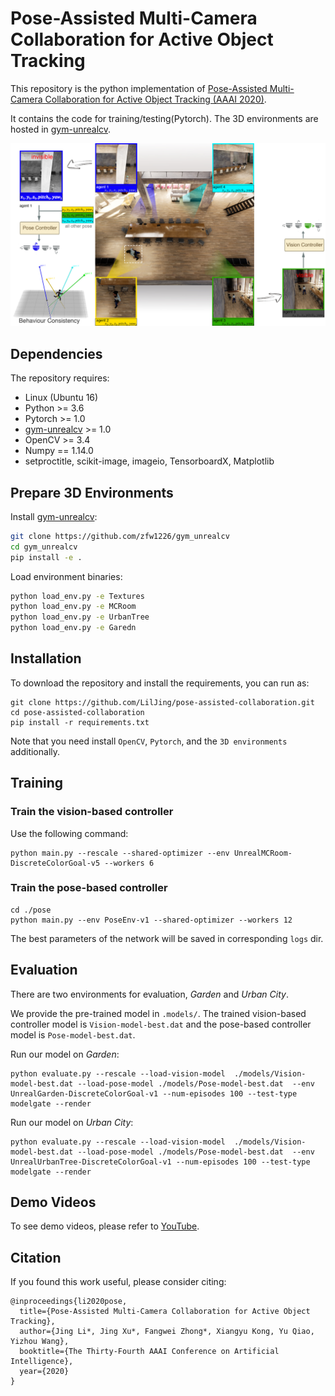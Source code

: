 # Pose-Assisted Multi-Camera Collaboration for Active Object Tracking
This repository is the python implementation of [Pose-Assisted Multi-Camera Collaboration for Active Object Tracking (AAAI 2020)](https://arxiv.org/abs/2001.05161).

It contains the code for training/testing(Pytorch). The 3D environments are hosted in [gym-unrealcv](https://github.com/zfw1226/gym-unrealcv).

![Task](https://github.com/LilJing/pose-assisted-collaboration/blob/master/images/task.jpg)

## Dependencies
The repository requires:
- Linux (Ubuntu 16)
- Python >= 3.6
- Pytorch >= 1.0
- [gym-unrealcv](https://github.com/zfw1226/gym-unrealcv) >= 1.0
- OpenCV >= 3.4
- Numpy == 1.14.0
- setproctitle, scikit-image, imageio, TensorboardX, Matplotlib

## Prepare 3D Environments
Install [gym-unrealcv](https://github.com/zfw1226/gym-unrealcv):
```bash
git clone https://github.com/zfw1226/gym_unrealcv
cd gym_unrealcv
pip install -e .
```
Load environment binaries:
```bash
python load_env.py -e Textures
python load_env.py -e MCRoom
python load_env.py -e UrbanTree
python load_env.py -e Garedn
```

## Installation

To download the repository and install the requirements, you can run as:
```
git clone https://github.com/LilJing/pose-assisted-collaboration.git
cd pose-assisted-collaboration
pip install -r requirements.txt
```
Note that you need install `OpenCV`, `Pytorch`, and the `3D environments` additionally.
## Training
### Train the vision-based controller
Use the following command:
```
python main.py --rescale --shared-optimizer --env UnrealMCRoom-DiscreteColorGoal-v5 --workers 6
```
### Train the pose-based controller
```
cd ./pose
python main.py --env PoseEnv-v1 --shared-optimizer --workers 12
```
The best parameters of the network will be saved in corresponding `logs` dir.

## Evaluation

There are two environments for evaluation, _Garden_ and _Urban City_.

We provide the pre-trained model in `.models/`.
The trained vision-based controller model is `Vision-model-best.dat` and the pose-based controller model is `Pose-model-best.dat`.

Run our model on _Garden_:
```
python evaluate.py --rescale --load-vision-model  ./models/Vision-model-best.dat --load-pose-model ./models/Pose-model-best.dat  --env UnrealGarden-DiscreteColorGoal-v1 --num-episodes 100 --test-type modelgate --render
```
Run our model on _Urban City_:
```
python evaluate.py --rescale --load-vision-model  ./models/Vision-model-best.dat --load-pose-model ./models/Pose-model-best.dat  --env UnrealUrbanTree-DiscreteColorGoal-v1 --num-episodes 100 --test-type modelgate --render
```

## Demo Videos

To see demo videos, please refer to [YouTube](https://www.youtube.com/watch?v=8Ha7HGkRv6k&feature=youtu.be).

## Citation
If you found this work useful, please consider citing:
```
@inproceedings{li2020pose,
  title={Pose-Assisted Multi-Camera Collaboration for Active Object Tracking},
  author={Jing Li*, Jing Xu*, Fangwei Zhong*, Xiangyu Kong, Yu Qiao,  Yizhou Wang},
  booktitle={The Thirty-Fourth AAAI Conference on Artificial Intelligence},
  year={2020}
}
```
